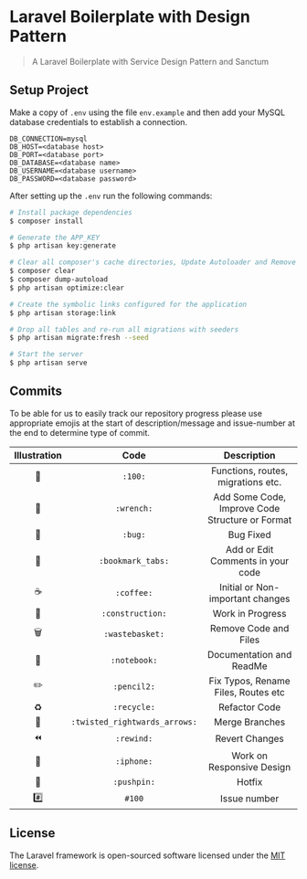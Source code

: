 # Laravel Boilerplate with Design Pattern

> A Laravel Boilerplate with Service Design Pattern and Sanctum

## Setup Project

Make a copy of `.env` using the file `env.example` and then add your MySQL database credentials to establish a connection.

```
DB_CONNECTION=mysql
DB_HOST=<database host>
DB_PORT=<database port>
DB_DATABASE=<database name>
DB_USERNAME=<database username>
DB_PASSWORD=<database password>
```

After setting up the `.env` run the following commands:

```bash
# Install package dependencies
$ composer install

# Generate the APP_KEY
$ php artisan key:generate

# Clear all composer's cache directories, Update Autoloader and Remove the cached bootstrap files
$ composer clear
$ composer dump-autoload
$ php artisan optimize:clear

# Create the symbolic links configured for the application
$ php artisan storage:link

# Drop all tables and re-run all migrations with seeders
$ php artisan migrate:fresh --seed

# Start the server
$ php artisan serve
```

## Commits

To be able for us to easily track our repository progress please use appropriate emojis at the start of description/message and issue-number at the end to determine type of commit.

|        Illustration         |             Code              |                   Description                   |
| :-------------------------: | :---------------------------: | :---------------------------------------------: |
|            :100:            |            `:100:`            |       Functions, routes, migrations etc.        |
|          :wrench:           |          `:wrench:`           | Add Some Code, Improve Code Structure or Format |
|            :bug:            |            `:bug:`            |                    Bug Fixed                    |
|       :bookmark_tabs:       |       `:bookmark_tabs:`       |        Add or Edit Comments in your code        |
|          :coffee:           |          `:coffee:`           |        Initial or Non-important changes         |
|       :construction:        |       `:construction:`        |                Work in Progress                 |
|        :wastebasket:        |        `:wastebasket:`        |              Remove Code and Files              |
|         :notebook:          |         `:notebook:`          |            Documentation and ReadMe             |
|          :pencil2:          |          `:pencil2:`          |       Fix Typos, Rename Files, Routes etc       |
|          :recycle:          |          `:recycle:`          |                  Refactor Code                  |
| :twisted_rightwards_arrows: | `:twisted_rightwards_arrows:` |                 Merge Branches                  |
|          :rewind:           |          `:rewind:`           |                 Revert Changes                  |
|          :iphone:           |          `:iphone:`           |            Work on Responsive Design            |
|          :pushpin:          |          `:pushpin:`          |                     Hotfix                      |
|           :hash:            |            `#100`             |                  Issue number                   |

## License

The Laravel framework is open-sourced software licensed under the [MIT license](https://opensource.org/licenses/MIT).
